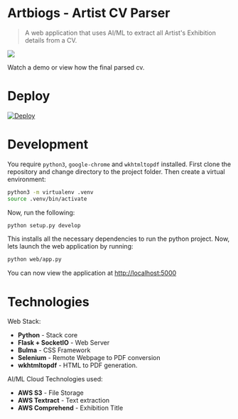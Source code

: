 # Artbiogs - Artist CV Parser

> A web application that uses AI/ML to extract all Artist's Exhibition details from a CV.

![](screenshot.gif)

Watch a demo or view how the final parsed cv.

# Deploy

[![Deploy](https://www.herokucdn.com/deploy/button.svg)](https://heroku.com/deploy)

# Development

You require `python3`, `google-chrome` and `wkhtmltopdf` installed. First clone the repository and change directory to the project folder. Then create a virtual environment:

```bash
python3 -m virtualenv .venv
source .venv/bin/activate
```

Now, run the following:

```bash
python setup.py develop
```

This installs all the necessary dependencies to run the python project. Now, lets launch the web application by running:

```bash
python web/app.py
```

You can now view the application at [http://localhost:5000](localhost:5000)

# Technologies

Web Stack:

- **Python** - Stack core
- **Flask + SocketIO** - Web Server
- **Bulma** - CSS Framework
- **Selenium** - Remote Webpage to PDF conversion
- **wkhtmltopdf** - HTML to PDF generation.

AI/ML Cloud Technologies used:

- **AWS S3** - File Storage
- **AWS Textract** - Text extraction
- **AWS Comprehend** - Exhibition Title
